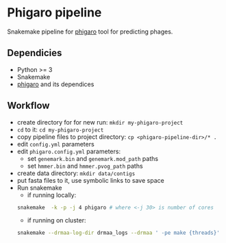 # Phigaro pipeline
Snakemake pipeline for [phigaro](https://github.com/lpenguin/phigaro) tool for predicting phages.

## Dependicies
* Python >= 3
* Snakemake
* [phigaro](https://github.com/lpenguin/phigaro) and its dependices

## Workflow
* create directory for for new run: `mkdir my-phigaro-project`
* `cd` to it: `cd my-phigaro-project`
* copy pipeline files to project directory: `cp <phigaro-pipeline-dir>/* .`
* edit `config.yml` parameters
* edit `phigaro.config.yml` parameters: 
  * set `genemark.bin` and `genemark.mod_path` paths
  * set `hmmer.bin` and `hmmer.pvog_path` paths
* create data directory: `mkdir data/contigs`
* put fasta files to it, use symbolic links to save space
* Run snakemake
  * if running locally:
  ```bash
  snakemake  -k -p -j 4 phigaro # where <-j 30> is number of cores
  ```
  * if running on cluster:
  ```bash
  snakemake --drmaa-log-dir drmaa_logs --drmaa ' -pe make {threads}'  -k -p --latency-wait 120 -j 30 phigaro# where <-j 30> is number of cores
  ```

